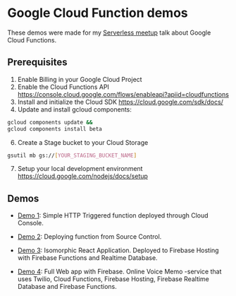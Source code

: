 # Google Cloud Function demos

These demos were made for my [Serverless meetup](https://www.meetup.com/Serverless-Finland/events/240578315/) talk about Google Cloud Functions.

## Prerequisites

1. Enable Billing in your Google Cloud Project
2. Enable the Cloud Functions API https://console.cloud.google.com/flows/enableapi?apiid=cloudfunctions
4. Install and initialize the Cloud SDK https://cloud.google.com/sdk/docs/
5. Update and install gcloud components:

```sh
gcloud components update &&
gcloud components install beta
```

6. Create a Stage bucket to your Cloud Storage

```sh
gsutil mb gs://[YOUR_STAGING_BUCKET_NAME]
```

7. Setup your local development environment https://cloud.google.com/nodejs/docs/setup

## Demos

- [Demo 1](https://github.com/jerryjj/serverless-with-gcf/tree/master/demo1):
  Simple HTTP Triggered function deployed through Cloud Console.

- [Demo 2](https://github.com/jerryjj/serverless-with-gcf/tree/master/demo2): Deploying function from Source Control.

- [Demo 3](https://github.com/jerryjj/serverless-with-gcf/tree/master/demo3): Isomorphic React Application.
  Deployed to Firebase Hosting with Firebase Functions and Realtime Database.

- [Demo 4](https://github.com/jerryjj/serverless-with-gcf/tree/master/demo4): Full Web app with Firebase.
  Online Voice Memo -service that uses Twilio, Cloud Functions, Firebase Hosting, Firebase Realtime Database and Firebase Functions.
